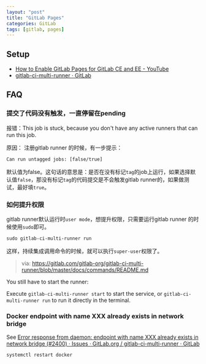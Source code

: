 ```yaml
---
layout: "post"
title: "GitLab Pages"
categories: GitLab
tags: [gitlab, pages]
---
```


## Setup

- [How to Enable GitLab Pages for GitLab CE and EE - YouTube](https://www.youtube.com/watch?v=dD8c7WNcc6s&feature=youtu.be)
- [gitlab-ci-multi-runner · GitLab](https://gitlab.com/gitlab-org/gitlab-ci-multi-runner/blob/master/docs/commands/README.md)

## FAQ

### 提交了代码没有触发，一直停留在pending

报错：This job is stuck, because you don't have any active runners that can run this job.

原因：  注册gitlab runner 的时候，有一步提示：

```dockerfile
Can run untagged jobs: [false/true]
```

默认值为false。这句话的意思是：是否在没有标记`tag`的job上运行，如果选择默认值`false`，那没有标记`tag`的代码提交是不会触发gitlab runner的，如果做测试，最好填`true`。

### 如何提升权限

gitlab runner默认运行时`user mode`，想提升权限，只需要运行gitlab runner 的时候使用`sudo`即可。

```dockerfile
sudo gitlab-ci-multi-runner run
```

这样，持续集成调用命令的时候，就可以执行`super-user`权限了。

> via: https://gitlab.com/gitlab-org/gitlab-ci-multi-runner/blob/master/docs/commands/README.md

You still have to start the runner:

Execute `gitlab-ci-multi-runner start` to start the service, or `gitlab-ci-multi-runner run` to run it directly in the terminal.

### Docker endpoint with name XXX already exists in network bridge

See [Error response from daemon: endpoint with name XXX already exists in network bridge (#2400) · Issues · GitLab.org / gitlab-ci-multi-runner · GitLab](https://gitlab.com/gitlab-org/gitlab-ci-multi-runner/issues/2400)

```
systemctl restart docker
```